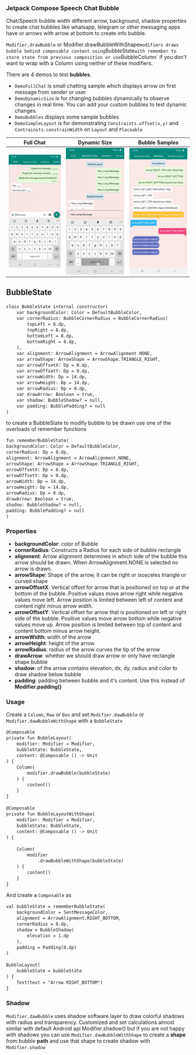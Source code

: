 ### Jetpack Compose Speech Chat Bubble

Chat/Speech bubble width different arrow, background, shadow properties to create chat bubbles
like whatsapp, telegram or other messaging apps have or arrows with arrow at bottom to create
info bubble.

`Modifier.drawBubble` or Modifier.drawBubbleWithShape` modifiers draws bubble behind
composable content using `BubbleState` with remember to store state from previous composition or use `BubbleColumn` if
you don't want to wrap with a Column using neither of these modifiers.

There are 4 demos to test **bubbles**.
* `DemoFullChat` is small chatting sample which displays arrow on first message from sender or user
* `DemoDynamicSize` is for changing bubbles dynamically to observe changes in real time. You can add your custom bubbles to test dynamic changes.
* `DemoBubbles` displays some sample bubbles
* `DemoSimpleLayout` is for demonstrating `Constraints.offset(x,y)` and `Contrainsts.constrainWidth` on `Layout` and `Placeable`

| Full Chat      | Dynamic Size   | Bubble Samples|
| ----------|-----------| -----------|
| <img src="./screenshots/demo_chat.gif"/> | <img src="./screenshots/demo_dynamic.gif"/> | <img src="./screenshots/demo_bubbles.png"/> |


## BubbleState
```
class BubbleState internal constructor(
    var backgroundColor: Color = DefaultBubbleColor,
    var cornerRadius: BubbleCornerRadius = BubbleCornerRadius(
        topLeft = 8.dp,
        topRight = 8.dp,
        bottomLeft = 8.dp,
        bottomRight = 8.dp,
    ),
    var alignment: ArrowAlignment = ArrowAlignment.NONE,
    var arrowShape: ArrowShape = ArrowShape.TRIANGLE_RIGHT,
    var arrowOffsetX: Dp = 0.dp,
    var arrowOffsetY: Dp = 0.dp,
    var arrowWidth: Dp = 14.dp,
    var arrowHeight: Dp = 14.dp,
    var arrowRadius: Dp = 0.dp,
    var drawArrow: Boolean = true,
    var shadow: BubbleShadow? = null,
    var padding: BubblePadding? = null
) 
```

to create a BubbleState to modify bubble to be drawn use one of the overloads of remember functions
```
fun rememberBubbleState(
backgroundColor: Color = DefaultBubbleColor,
cornerRadius: Dp = 8.dp,
alignment: ArrowAlignment = ArrowAlignment.NONE,
arrowShape: ArrowShape = ArrowShape.TRIANGLE_RIGHT,
arrowOffsetX: Dp = 0.dp,
arrowOffsetY: Dp = 0.dp,
arrowWidth: Dp = 14.dp,
arrowHeight: Dp = 14.dp,
arrowRadius: Dp = 0.dp,
drawArrow: Boolean = true,
shadow: BubbleShadow? = null,
padding: BubblePadding? = null
)
```
### Properties
* **backgroundColor**: color of Bubble
* **cornerRadius**: Constructs a Radius for each side of bubble rectangle
* **alignment**: Arrow alignment determines in which side of the bubble this arrow should be drawn. When ArrowAlignment.NONE is selected no arrow is drawn.
* **arrowShape**: Shape of the arrow, It can be right or isosceles triangle or curved shape
* **arrowOffsetX**: Vertical offset for arrow that is positioned on top or at the bottom of the bubble. Positive values move arrow right while negative values move left. Arrow position is limited between left of content and  content right minus arrow width.
* **arrowOffsetY**: Vertical offset for arrow that is positioned on left or right side of the bubble. Positive values move arrow bottom while negative values move up. Arrow position  is limited between top of content and  content bottom minus arrow height.
* **arrowWidth**: width of the arrow
* **arrowHeight**: height of the arrow
* **arrowRadius**: radius of the arrow curves the tip of the arrow
* **drawArrow**: whether we should draw arrow or only have rectangle shape bubble
* **shadow**: of the arrow contains elevation, dx, dy, radius and color to draw shadow below bubble
* **padding**: padding between bubble and it's content. Use this instead of **Modifier.padding()**

### Usage

Create a `Column`, `Row` or `Box` and set `Modifier.dawBubble` or `Modifier.dawBubbleWithShape` with a `BubbleState`
```
@Composable
private fun BubbleLayout(
    modifier: Modifier = Modifier,
    bubbleState: BubbleState,
    content: @Composable () -> Unit
) {
    Column(
        modifier.drawBubble(bubbleState)
    ) {
        content()
    }
}

@Composable
private fun BubbleLayoutWithShape(
    modifier: Modifier = Modifier,
    bubbleState: BubbleState,
    content: @Composable () -> Unit
) {

    Column(
        modifier
            .drawBubbleWithShape(bubbleState)
    ) {
        content()
    }
}
```
And create a `Composable` as
```
val bubbleState = rememberBubbleState(
    backgroundColor = SentMessageColor,
    alignment = ArrowAlignment.RIGHT_BOTTOM,
    cornerRadius = 8.dp,
    shadow = BubbleShadow(
        elevation = 1.dp
    ),
    padding = Padding(8.dp)
)

BubbleLayout(
    bubbleState = bubbleState
) {
    Text(text = "Arrow RIGHT_BOTTOM")
}
```

### Shadow
`Modifier.dawBubble` uses shadow software layer to draw colorful shadows with radius and transparency.
Customized and set calculations almost similar with default Android api Modifier.shadow()
but if you are not happy with shadows you can use `Modifier.dawBubbleWithShape` to
create a **shape** from bubble **path** and use that shape to create shadow with `Modifier.shadow`